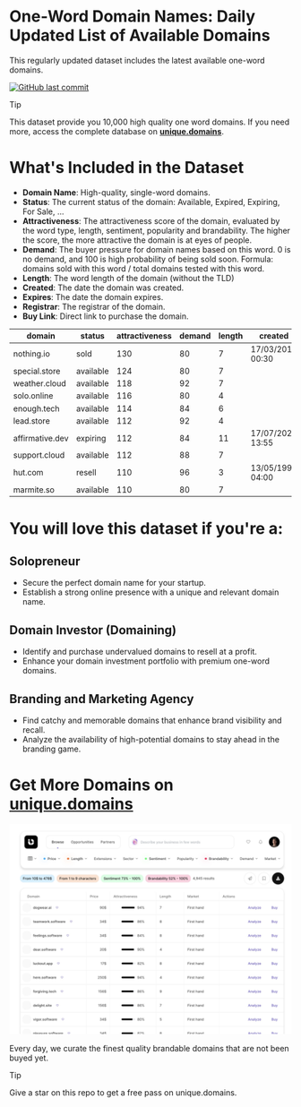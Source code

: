 
# One-Word Domain Names: Daily Updated List of Available Domains

This regularly updated dataset includes the latest available one-word domains.

[![GitHub last commit](https://img.shields.io/github/last-commit/google/skia.svg?style=flat)]() 

> [!TIP]
> This dataset provide you 10,000 high quality one word domains.
> If you need more, access the complete database on **[unique.domains](https://unique.domains?utm_source=github&utm_medium=dataset&utm_campaign=&utm_content=description.top)**.

# What's Included in the Dataset

- **Domain Name**: High-quality, single-word domains.
- **Status**: The current status of the domain: Available, Expired, Expiring, For Sale, ...
- **Attractiveness**: The attractiveness score of the domain, evaluated by the word type, length, sentiment, popularity and brandability. The higher the score, the more attractive the domain is at eyes of people.
- **Demand**: The buyer pressure for domain names based on this word. 0 is no demand, and 100 is high probability of being sold soon. Formula: domains sold with this word / total domains tested with this word.
- **Length**: The word length of the domain (without the TLD)
- **Created**: The date the domain was created.
- **Expires**: The date the domain expires.
- **Registrar**: The registrar of the domain.
- **Buy Link**: Direct link to purchase the domain.

| domain          | status    | attractiveness | demand | length | created          | expires          | registrar        | sectors                              |
| --------------- | --------- | -------------- | ------ | ------ | ---------------- | ---------------- | ---------------- | ------------------------------------ |
| nothing.io      | sold      | 130            | 80     | 7      | 17/03/2015 00:30 | 17/03/2026 00:30 | Porkbun LLC      | Arts,General,Media                   |
| special.store   | available | 124            | 80     | 7      |                  |                  |                  | Business,Media,Retail                |
| weather.cloud   | available | 118            | 92     | 7      |                  |                  |                  | Environment,Media,Travel             |
| solo.online     | available | 116            | 80     | 4      |                  |                  |                  | Entertainment,Media,Technology       |
| enough.tech     | available | 114            | 84     | 6      |                  |                  |                  | Business,Education,General,Retail    |
| lead.store      | available | 112            | 92     | 4      |                  |                  |                  | Business,Education,Technology        |
| affirmative.dev | expiring  | 112            | 84     | 11     | 17/07/2023 13:55 | 17/07/2025 13:55 | GoDaddy.com, LLC | Education,General,Humanities,Media   |
| support.cloud   | available | 112            | 88     | 7      |                  |                  |                  | Business,Politics                    |
| hut.com         | resell    | 110            | 96     | 3      | 13/05/1995 04:00 | 14/05/2026 04:00 | Dynadot Inc      | Construction,Hospitality,Travel      |
| marmite.so      | available | 110            | 80     | 7      |                  |                  |                  | Food and Beverage,Hospitality,Retail |

# You will love this dataset if you're a:

## Solopreneur

- Secure the perfect domain name for your startup.
- Establish a strong online presence with a unique and relevant domain name.

## Domain Investor (Domaining)

- Identify and purchase undervalued domains to resell at a profit.
- Enhance your domain investment portfolio with premium one-word domains.

## Branding and Marketing Agency

- Find catchy and memorable domains that enhance brand visibility and recall.
- Analyze the availability of high-potential domains to stay ahead in the branding game.

# Get More Domains on [unique.domains](https://unique.domains?utm_source=github&utm_medium=dataset&utm_campaign=&utm_content=description.bottom)

[![Access the only remaining good domain names, before your competitors.](https://github.com/UniqueDomains/oneword-domains/blob/main/unique.domains.jpg?raw=true)](https://unique.domains?utm_source=github&utm_medium=dataset&utm_campaign=&utm_content=description.image)

Every day, we curate the finest quality brandable domains that are not been buyed yet.

> [!TIP]
> Give a star on this repo to get a free pass on unique.domains.
        